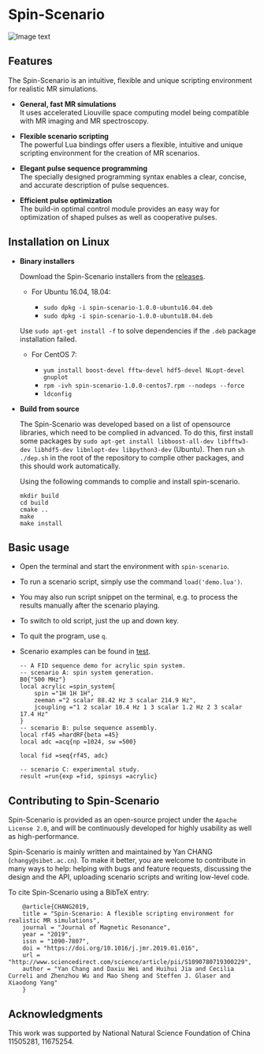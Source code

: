 # Spin-Scenario

![Image text](https://github.com/spin-scenario/spin-scenario-doc/blob/master/source/graphical_abstract.png)
  
Features
-------------------------------
The Spin-Scenario is an intuitive, flexible and unique scripting environment for realistic MR simulations.     

* **General, fast MR simulations**   
    It uses accelerated Liouville space computing model being compatible with MR imaging and MR spectroscopy.

* **Flexible scenario scripting**    
    The powerful Lua bindings offer users a flexible, intuitive and unique scripting environment for the creation of MR scenarios.

* **Elegant pulse sequence programming**   
    The specially designed programming syntax enables a clear, concise, and accurate description of pulse sequences.  

* **Efficient pulse optimization**   
    The build-in optimal control module provides an easy way for optimization of shaped pulses as well as cooperative pulses.

Installation on Linux
--------------------------------------
* **Binary installers**     

    Download the Spin-Scenario installers from the [releases](https://github.com/spin-scenario/spin-scenario/releases).  
    * For Ubuntu 16.04, 18.04:     
    
        * `sudo dpkg -i spin-scenario-1.0.0-ubuntu16.04.deb`     
        * `sudo dpkg -i spin-scenario-1.0.0-ubuntu18.04.deb`                         
    
    Use `sudo apt-get install -f` to solve dependencies if the `.deb` package installation failed.
    
    * For CentOS 7:  
    
         * `yum install boost-devel fftw-devel hdf5-devel NLopt-devel gnuplot`		
         * `rpm -ivh spin-scenario-1.0.0-centos7.rpm --nodeps --force`	
         * `ldconfig`       	       

  
  
* **Build from source**

    The Spin-Scenario was developed based on a list of opensource libraries, which need to be complied in advanced. 
    To do this, first install some packages by `sudo apt-get install libboost-all-dev libfftw3-dev libhdf5-dev libnlopt-dev libpython3-dev` (Ubuntu). 
    Then run `sh ./dep.sh` in the root of the repository to complie other packages, and this should work automatically.
    
    Using the following commands to complie and install spin-scenario.
      
    `mkdir build`   
    `cd build`  
    `cmake ..`   
    `make`  
    `make install`
  
Basic usage
--------------------------------------

  * Open the terminal and start the environment with `spin-scenario`.
  * To run a scenario script, simply use the command `load('demo.lua')`. 
  * You may also run script snippet on the terminal, e.g. to process the results manually after the scenario playing. 
  * To switch to old script, just the up and down key.  
  * To quit the program, use `q`.	    
  * Scenario examples can be found in [test](https://github.com/spin-scenario/spin-scenario/tree/master/test).
  
       
        -- A FID sequence demo for acrylic spin system.
        -- scenario A: spin system generation.
        B0{"500 MHz"}
        local acrylic =spin_system{
            spin ="1H 1H 1H",
            zeeman ="2 scalar 88.42 Hz 3 scalar 214.9 Hz",
            jcoupling ="1 2 scalar 10.4 Hz 1 3 scalar 1.2 Hz 2 3 scalar 17.4 Hz"
        }
        -- scenario B: pulse sequence assembly.
        local rf45 =hardRF{beta =45}
        local adc =acq{np =1024, sw =500}
        
        local fid =seq{rf45, adc}
        
        -- scenario C: experimental study.
        result =run{exp =fid, spinsys =acrylic}
   
Contributing to Spin-Scenario
---------------------------------------
Spin-Scenario is provided as an open-source project under the `Apache License 2.0`, and will be continuously developed for highly usability as well as high-performance.
    
Spin-Scenario is mainly written and maintained by Yan CHANG (`changy@sibet.ac.cn`). To make it better, you are welcome to contribute in many ways to help: helping with bugs and feature requests, discussing the design and the API, uploading scenario scripts and writing low-level code.
    
   To cite Spin-Scenario using a BibTeX entry:
                    
        @article{CHANG2019,
        title = "Spin-Scenario: A flexible scripting environment for realistic MR simulations",
        journal = "Journal of Magnetic Resonance",
        year = "2019",
        issn = "1090-7807",
        doi = "https://doi.org/10.1016/j.jmr.2019.01.016",
        url = "http://www.sciencedirect.com/science/article/pii/S1090780719300229",
        author = "Yan Chang and Daxiu Wei and Huihui Jia and Cecilia Curreli and Zhenzhou Wu and Mao Sheng and Steffen J. Glaser and Xiaodong Yang"
        }
        
 Acknowledgments
---------------------------------------
This work was supported by National Natural Science Foundation of China 11505281, 11675254.
